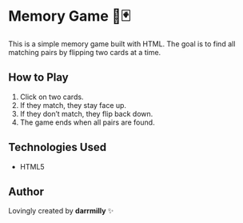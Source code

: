 # Memory Game 🧠🃏

This is a simple memory game built with HTML. The goal is to find all matching pairs by flipping two cards at a time.

## How to Play
1. Click on two cards.
2. If they match, they stay face up.
3. If they don’t match, they flip back down.
4. The game ends when all pairs are found.

## Technologies Used
- HTML5

## Author
Lovingly created by **darrmilly** ✨
